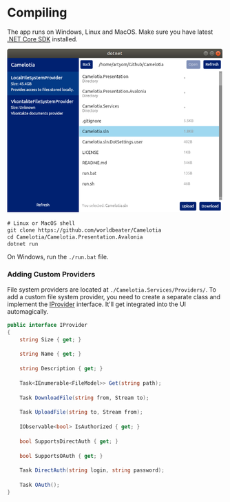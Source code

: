# Compiling

The app runs on Windows, Linux and MacOS. Make sure you have latest [.NET Core SDK](https://dot.net/) installed.

<img src="./Camelotia.png" width="500">

```
# Linux or MacOS shell
git clone https://github.com/worldbeater/Camelotia
cd Camelotia/Camelotia.Presentation.Avalonia
dotnet run
```

On Windows, run the `./run.bat` file.

### Adding Custom Providers

File system providers are located at `./Camelotia.Services/Providers/`. To add a custom file system provider, you need to create a separate class and implement the [IProvider](https://github.com/worldbeater/Camelotia/blob/master/Camelotia.Services/Interfaces/IProvider.cs) interface. It'll get integrated into the UI automagically.

```cs
public interface IProvider
{
    string Size { get; }
        
    string Name { get; }
        
    string Description { get; }

    Task<IEnumerable<FileModel>> Get(string path);

    Task DownloadFile(string from, Stream to);
        
    Task UploadFile(string to, Stream from);
        
    IObservable<bool> IsAuthorized { get; }
        
    bool SupportsDirectAuth { get; }
        
    bool SupportsOAuth { get; }

    Task DirectAuth(string login, string password);

    Task OAuth();
}
```
